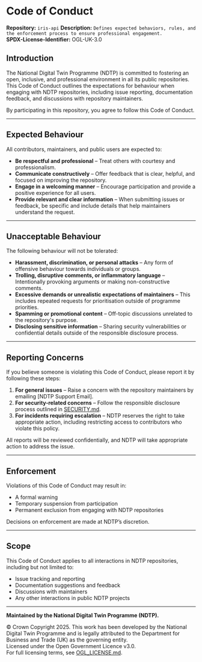 # Code of Conduct  

**Repository:** `iris-api`
**Description:** `Defines expected behaviors, rules, and the enforcement process to ensure professional engagement.`  
**SPDX-License-Identifier:** OGL-UK-3.0

## Introduction  

The National Digital Twin Programme (NDTP) is committed to fostering an open, inclusive, and professional environment in all its public repositories. 
This Code of Conduct outlines the expectations for behaviour when engaging with NDTP repositories, including issue reporting, documentation feedback, 
and discussions with repository maintainers.  

By participating in this repository, you agree to follow this Code of Conduct.  

---

## Expected Behaviour  

All contributors, maintainers, and public users are expected to:  

- **Be respectful and professional** – Treat others with courtesy and professionalism.  
- **Communicate constructively** – Offer feedback that is clear, helpful, and focused on improving the repository.  
- **Engage in a welcoming manner** – Encourage participation and provide a positive experience for all users.  
- **Provide relevant and clear information** – When submitting issues or feedback, be specific and include details that help maintainers understand the request.  

---

## Unacceptable Behaviour  

The following behaviour will not be tolerated:  

- **Harassment, discrimination, or personal attacks** – Any form of offensive behaviour towards individuals or groups.  
- **Trolling, disruptive comments, or inflammatory language** – Intentionally provoking arguments or making non-constructive comments.  
- **Excessive demands or unrealistic expectations of maintainers** – This includes repeated requests for prioritisation outside of programme priorities.  
- **Spamming or promotional content** – Off-topic discussions unrelated to the repository's purpose.  
- **Disclosing sensitive information** – Sharing security vulnerabilities or confidential details outside of the responsible disclosure process.  

---

## Reporting Concerns  

If you believe someone is violating this Code of Conduct, please report it by following these steps:  

1. **For general issues** – Raise a concern with the repository maintainers by emailing [NDTP Support Email].  
2. **For security-related concerns** – Follow the responsible disclosure process outlined in [SECURITY.md](SECURITY.md).  
3. **For incidents requiring escalation** – NDTP reserves the right to take appropriate action, including restricting access to contributors who violate this policy.  

All reports will be reviewed confidentially, and NDTP will take appropriate action to address the issue.  

---

## Enforcement  

Violations of this Code of Conduct may result in:  

- A formal warning  
- Temporary suspension from participation  
- Permanent exclusion from engaging with NDTP repositories  

Decisions on enforcement are made at NDTP’s discretion.  

---

## Scope  

This Code of Conduct applies to all interactions in NDTP repositories, including but not limited to:  

- Issue tracking and reporting  
- Documentation suggestions and feedback  
- Discussions with maintainers  
- Any other interactions in public NDTP projects  

---

**Maintained by the National Digital Twin Programme (NDTP).**  

© Crown Copyright 2025. This work has been developed by the National Digital Twin Programme and is legally attributed to the Department for Business and Trade (UK) as the governing entity.  
Licensed under the Open Government Licence v3.0.  
For full licensing terms, see [OGL_LICENSE.md](OGL_LICENSE.md).  
